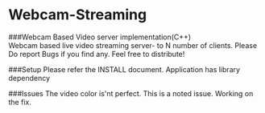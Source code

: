 # Webcam-Streaming

###Webcam Based Video server implementation(C++)           
Webcam based live video streaming server- to N number of clients.
Please Do report Bugs if you find any. Feel free to distribute!

###Setup
Please refer the INSTALL document. Application has library dependency

###Issues
The video color is'nt perfect. This is a noted issue. Working on the fix.
